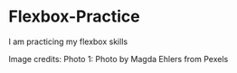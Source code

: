 # Flexbox-Practice
I am practicing my flexbox skills


Image credits: 
Photo 1: Photo by Magda Ehlers from Pexels